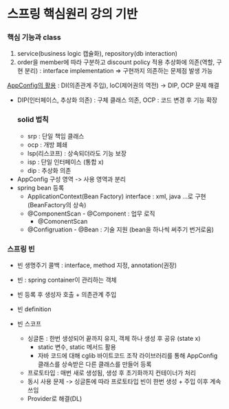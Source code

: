 # 스프링 핵심원리 강의 기반
### 핵심 기능과 class 
1.  service(business logic 캡슐화), repository(db interaction)
2. order을 member에 따라 구분하고 discount policy 적용
    추상화에 의존(역할, 구현 분리) : interface implementation => 구현까지 의존하는 문제점 발생 가능

   
[AppConfig의 활용](https://github.com/pcochoco/spring_start/blob/main/src/main/java/hello/springs/AppConfig.java)
: DI(의존관계 주입), IoC(제어권의 역전) -> DIP, OCP 문제 해결 
- DIP(인터페이스, 추상화 의존) : 구체 클래스 의존, OCP : 코드 변경 후 기능 확장
    ### solid 법칙
  - srp : 단일 책임 클래스
  - ocp : 개방 폐쇄
  - lsp(리스코프) : 상속되더라도 기능 보장
  - isp : 단일 인터페이스 (통합 x)
  - dip : 추상화 의존 
- AppConfig 구성 영역 -> 사용 영역과 분리 
- spring bean 등록
    - ApplicationContext(Bean Factory) interface : xml, java ...로 구현 (BeanFactory의 상속)
    - @ComponentScan - @Component : 업무 로직
      - @ComonentScan 
    - @Configruation - @Bean : 기술 지원 (bean을 하나씩 써주기 번거로움)
 

### 스프링 빈 
- 빈 생명주기 콜백 : interface, method 지정, annotation(권장)
- 빈 : spring container이 관리하는 객체
- 빈 등록 후 생성자 호출 + 의존관계 주입
- 빈 definition 
- 빈 스코프
  
    
    - 싱글톤 : 한번 생성되어 끝까지 유지, 객체 하나 생성 후 공유 (state x)
      - static 변수, static 메서드 활용
      - 자바 코드에 대해 cglib 바이트코드 조작 라이브러리를 통해 AppConfig 클래스를 상속받은 다른 클래스를 만들어 등록 
    - 프로토타입 : 매번 새로 생성됨, 생성 후 초기화까지 컨테이너가 처리 
    - 동시 사용 문제 -> 싱글톤에 따라 프로토타입 빈이 한번 생성 + 주입 이후 계속 쓰임
    - Provider로 해결(DL)


